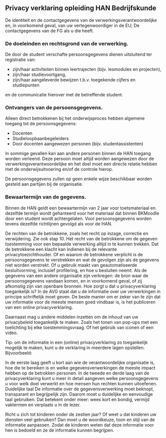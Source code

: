 ## Privacy verklaring opleiding HAN Bedrijfskunde

De identiteit en de contactgegevens van de verwerkingsverantwoordelijke en, in voorkomend geval, van uw vertegenwoordiger in de EU;
De contactgegevens van de FG als u die heeft.

### De doeleinden en rechtsgrond van de verwerking.
De door de student verschafte persoonsgegevens dienen uitsluitend ter registratie van:

* zijn/haar activiteiten binnen leertrajecten (bijv. lesmodules en projecten),
* zijn/haar studievoortgang,
* zijn/haar aangeleverde bewijzen t.b.v. toegekende cijfers en  studiepunten

en de communicatie hierover met de betreffende student.

### Ontvangers van de persoonsgegevens.
Alleen direct betrokkenen bij het onderwijsproces hebben algemene toegang tot de persoonsgegevens:

* Docenten
* Studieloopbaanbegeleiders
* Door docenten aangewezen personen (bijv. studentassistenten)

In sommige gevallen kan aan andere personen binnen de HAN toegang worden verleend. Deze persoon moet altijd worden aangewezen door de verwerkingsverantwoordelijke en het doel moet een directe relatie hebben met de onderwijsuitvoering en/of de controle hierop.

De persoonsgegevens zullen op geen enkele wijze beschikbaar worden gesteld aan partijen bij de organisatie.

### Bewaartermijn van de gegevens.
Binnen de HAN geldt een bewaartermijn van 2 jaar voor toetsmateriaal en dezelfde termijn wordt gehanteerd voor het materiaal dat binnen BKMoodle door een student wordt achtergelaten. Voor persoonsgegevens worden tevens dezelfde richtlijnen gevolgd als voor de HAN.

De rechten van de betrokkene, zoals het recht op inzage, correctie en verwijdering. Zie ook stap 10.
Het recht van de betrokkene om de gegeven toestemming voor een bepaalde verwerking altijd in te kunnen trekken.
Dat de betrokkene een klacht kan indienen bij de relevante privacytoezichthouder.
Of en waarom de betrokkene verplicht is de persoonsgegevens te verstrekken en wat de gevolgen zijn als de gegevens niet worden verstrekt.
Of u gebruik maakt van geautomatiseerde besluitvorming, inclusief profilering, en hoe u besluiten neemt.
Als de gegevens van een andere organisatie zijn verkregen: de bron waar de persoonsgegevens vandaan komen, en in voorkomend geval, of zij afkomstig zijn van openbare bronnen.
Hoe zorgt u dat u privacyverklaring toegankelijk is?
In de AVG staat dat u de informatie over uw verwerkingen in principe schriftelijk moet geven. De beste manier om er zeker van te zijn dat uw informatie voor de meeste mensen goed vindbaar is, is het publiceren van een online privacyverklaring.

Daarnaast mag u andere middelen inzetten om de inhoud van uw privacybeleid toegankelijk te maken. Zoals het tonen van pop-ups met een toelichting bij elke toestemmingsvraag. Of het gebruik van iconen of een video.

Tip: om de informatie in een (online) privacyverklaring zo toegankelijk mogelijk te maken, kunt u de verklaring in meerdere lagen opstellen. Bijvoorbeeld:

In de eerste laag geeft u kort aan wie de verantwoordelijke organisatie is, hoe die te bereiken is en welke gegevensverwerkingen de meeste impact hebben op de betrokken personen.
In de tweede en derde laag van de privacyverklaring kunt u meer in detail aangeven welke persoonsgegevens u voor welk doel verwerkt en hoe mensen hun rechten kunnen uitoefenen.
Duidelijke taal
De informatie over de gegevensverwerking moet beknopt, transparant en begrijpelijk zijn. Daarom moet u duidelijke en eenvoudige taal gebruiken. Dat betekent onder meer: wees kort en bondig, vermijd vaktermen en verplaats u in de lezer.

Richt u zich tot kinderen onder de zestien jaar? Of weet u dat kinderen uw diensten veel gebruiken? Dan moet u de woordkeuze, toon en stijl van de informatie aanpassen. Zodat de kinderen weten dat deze informatie voor hen is bedoeld en ze de informatie kunnen begrijpen.
